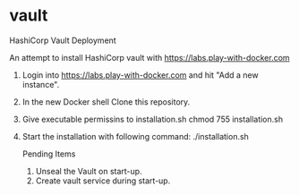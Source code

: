 # vault
HashiCorp Vault Deployment

An attempt to install HashiCorp vault with https://labs.play-with-docker.com
1. Login into https://labs.play-with-docker.com and hit "Add a new instance".
2. In the new Docker shell Clone this repository.
3. Give executable permissins to installation.sh
   chmod 755 installation.sh
4. Start the installation with following command:
   ./installation.sh
   
   
   Pending Items
   1. Unseal the Vault on start-up.
   2. Create vault service during start-up.
   
